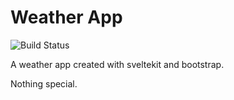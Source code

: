 # Weather App
![Build Status](https://github.com/ao-quantum/weather-app-sveltekit/actions/workflows/test.yaml/badge.svg?branch=develop)

A weather app created with sveltekit and bootstrap.

Nothing special.
